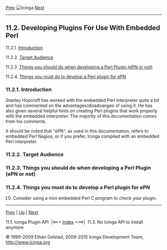 [Prev](pluginapi.md) ![Icinga](../images/logofullsize.png "Icinga") [Next](icinga-api.md)

* * * * *

11.2. Developing Plugins For Use With Embedded Perl
---------------------------------------------------

11.2.1. [Introduction](epnplugins.md#introduction)

11.2.2. [Target Audience](epnplugins.md#targetaudience)

11.2.3. [Things you should do when developing a Perl Plugin (ePN or
not)](epnplugins.md#todo)

11.2.4. [Things you must do to develop a Perl plugin for
ePN](epnplugins.md#nottodo)

### 11.2.1. Introduction

Stanley Hopcroft has worked with the embedded Perl interpreter quite a
bit and has commented on the advantages/disadvanges of using it. He has
also given several helpful hints on creating Perl plugins that work
properly with the embedded interpreter. The majority of this
documentation comes from his comments.

It should be noted that "ePN", as used in this documentation, refers to
embedded Perl Nagios, or if you prefer, Icinga compiled with an embedded
Perl interpreter.

### 11.2.2. Target Audience




### 11.2.3. Things you should do when developing a Perl Plugin (ePN or not)









### 11.2.4. Things you must do to develop a Perl plugin for ePN







































10. Consider using a mini embedded Perl C program to check your plugin.

* * * * *

[Prev](pluginapi.md) | [Up](ch11.md) | [Next](icinga-api.md)

11.1. Icinga Plugin API  |<=== [Index](index.md) ===>|  11.3. No Icinga API to install anymore

© 1999-2009 Ethan Galstad, 2009-2015 Icinga Development Team,
http://www.icinga.org
